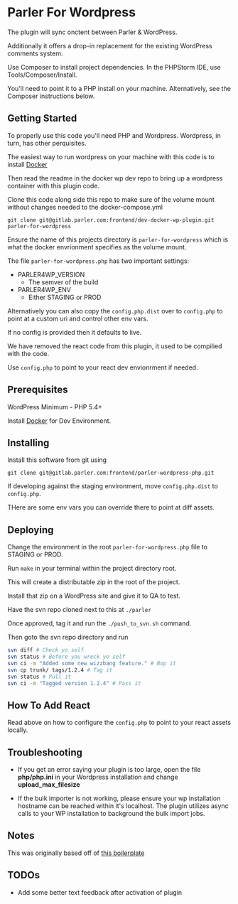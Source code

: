 # Parler For Wordpress

The plugin will sync onctent between Parler & WordPress.

Additionally it offers a drop-in replacement for the existing WordPress comments system.

Use Composer to install project dependencies. In the PHPStorm IDE, use Tools/Composer/Install. 

You'll need to point it to a PHP install on your machine. Alternatively, see the Composer instructions below.

Getting Started
---------------

To properly use this code you'll need PHP and Wordpress. Wordpress, in turn, has other perquisites.

The easiest way to run wordpress on your machine with this code is to install [Docker](https://docker.io)

Then read the readme in the docker wp dev repo to bring up a wordpress container with this plugin code. 

Clone this code along side this repo to make sure of the volume mount without changes needed to the docker-compose.yml

`git clone git@gitlab.parler.com:frontend/dev-docker-wp-plugin.git parler-for-wordpress`

Ensure the name of this projects directory is `parler-for-wordpress` which is what the docker envrionment specifies as the volume mount.

The file `parler-for-wordpress.php` has two important settings:

* PARLER4WP_VERSION
  * The semver of the build
* PARLER4WP_ENV
  * Either STAGING or PROD

Alternatively you can also copy the `config.php.dist` over to `config.php` to point at a custom uri and control other env vars.

If no config is provided then it defaults to live.

We have removed the react code from this plugin, it used to be compilied with the code.

Use `config.php` to point to your react dev envionrment if needed.
 
Prerequisites
----------
WordPress Minimum - PHP 5.4+

Install [Docker](https://docker.io) for Dev Environment.

Installing 
----------
Install this software from git using 

````
git clone git@gitlab.parler.com:frontend/parler-wordpress-php.git
````

If developing against the staging environment, move `config.php.dist` to `config.php`.

THere are some env vars you can override there to point at diff assets.

Deploying
---------

Change the environment in the root `parler-for-wordpress.php` file to STAGING or PROD.

Run `make` in your terminal within the project directory root.

This will create a distributable zip in the root of the project. 

Install that zip on a WordPress site and give it to QA to test.

Have the svn repo cloned next to this at `./parler`

Once approved, tag it and run the `./push_to_svn.sh` command. 

Then goto the svn repo directory and run
```bash
svn diff # Check yo self
svn status # Before you wreck yo self
svn ci -m "Added some new wizzbang feature." # Bop it
svn cp trunk/ tags/1.2.4 # Tag it
svn status # Pull it
svn ci -m "Tagged version 1.2.4" # Pass it
```

How To Add React
----------------

Read above on how to configure the `config.php` to point to your react assets locally.

Troubleshooting
----------------
* If you get an error saying your plugin is too large, open the file <b>php/php.ini</b> in your
 Wordpress installation and change <b>upload_max_filesize</b>

* If the bulk importer is not working, please ensure your wp installation hostname can be reached within it's localhost. The plugin utilizes async calls to your WP installation to background the bulk import jobs.

Notes
-----
This was originally based off of [this boilerplate](https://github.com/tommcfarlin/WordPress-Plugin-Boilerplate)

TODOs
-----
 * Add some better text feedback after activation of plugin